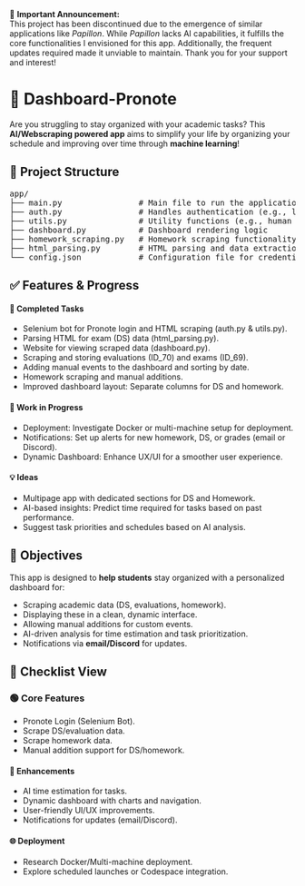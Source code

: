<!DOCTYPE html>
<html lang="en">

<body>

<div class="announcement">
    🚨 <strong>Important Announcement:</strong><br>
    This project has been discontinued due to the emergence of similar applications like <i>Papillon</i>. 
    While <i>Papillon</i> lacks AI capabilities, it fulfills the core functionalities I envisioned for this app.
    Additionally, the frequent updates required made it unviable to maintain. Thank you for your support and interest!
</div>

<div class="section">
    <h1>📘 Dashboard-Pronote</h1>
    <p>Are you struggling to stay organized with your academic tasks? This <strong>AI/Webscraping powered app</strong> aims to simplify your life by organizing your schedule and improving over time through <strong>machine learning</strong>!</p>
</div>

<div class="section">
    <h2>🔩 Project Structure</h2>
    <div class="code-block">
<pre>app/
├── main.py                # Main file to run the application
├── auth.py                # Handles authentication (e.g., login)
├── utils.py               # Utility functions (e.g., human typing, event comparison)
├── dashboard.py           # Dashboard rendering logic
├── homework_scraping.py   # Homework scraping functionality
├── html_parsing.py        # HTML parsing and data extraction
└── config.json            # Configuration file for credentials</pre>
    </div>
</div>

<div class="section">
    <h2>✅ Features & Progress</h2>
    
#### 📂 Completed Tasks
- Selenium bot for Pronote login and HTML scraping (auth.py & utils.py).
- Parsing HTML for exam (DS) data (html_parsing.py).
- Website for viewing scraped data (dashboard.py).
- Scraping and storing evaluations (ID_70) and exams (ID_69).
- Adding manual events to the dashboard and sorting by date.
- Homework scraping and manual additions.
- Improved dashboard layout: Separate columns for DS and homework.

#### 🚧 Work in Progress
- Deployment: Investigate Docker or multi-machine setup for deployment.
- Notifications: Set up alerts for new homework, DS, or grades (email or Discord).
- Dynamic Dashboard: Enhance UX/UI for a smoother user experience.

#### 💡 Ideas
- Multipage app with dedicated sections for DS and Homework.
- AI-based insights: Predict time required for tasks based on past performance.
- Suggest task priorities and schedules based on AI analysis.
</div>

<div class="section">
    <h2>🎯 Objectives</h2>
    <p>This app is designed to <strong>help students</strong> stay organized with a personalized dashboard for:</p>
    <ul>
        <li>Scraping academic data (DS, evaluations, homework).</li>
        <li>Displaying these in a clean, dynamic interface.</li>
        <li>Allowing manual additions for custom events.</li>
        <li>AI-driven analysis for time estimation and task prioritization.</li>
        <li>Notifications via <strong>email/Discord</strong> for updates.</li>
    </ul>
</div>

<div class="section">
    <h2>📝 Checklist View</h2>
    <h3>🟢 Core Features</h3>
    <ul class="checklist">
        <li>Pronote Login (Selenium Bot).</li>
        <li>Scrape DS/evaluation data.</li>
        <li>Scrape homework data.</li>
        <li>Manual addition support for DS/homework.</li>
    </ul>

#### 🔧 Enhancements
- AI time estimation for tasks.
- Dynamic dashboard with charts and navigation.
- User-friendly UI/UX improvements.
- Notifications for updates (email/Discord).

#### 🌐 Deployment
- Research Docker/Multi-machine deployment.
- Explore scheduled launches or Codespace integration.
</div>

</body>
</html>

